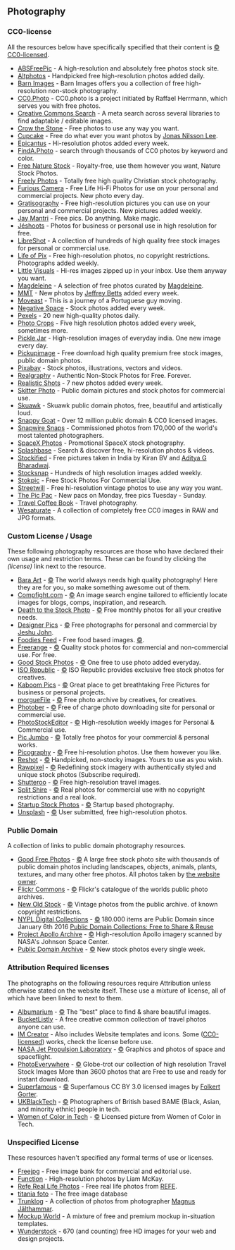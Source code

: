 ## Photography

### CC0-license

All the resources below have specifically specified that their content is [©️ CC0-licensed](https://creativecommons.org/publicdomain/zero/1.0/).

-   [ABSFreePic](http://absfreepic.com/) - A high-resolution and absolutely free photos stock site.
-   [Altphotos](https://altphotos.com/) - Handpicked free high-resolution photos added daily.
-   [Barn Images](https://barnimages.com/) - Barn Images offers you a collection of free high-resolution non-stock photography.
-   [CC0.Photo](http://cc0.photo/) - CC0.photo is a project initiated by Raffael Herrmann, which serves you with free photos.
-   [Creative Commons Search](http://search.creativecommons.org/) - A meta search across several libraries to find adaptable / editable images.
-   [Crow the Stone](http://crowthestone.tumblr.com/) - Free photos to use any way you want.
-   [Cupcake](http://cupcake.nilssonlee.se/) - Free do what ever you want photos by [Jonas Nilsson Lee](https://twitter.com/nilsson_jonas).
-   [Epicantus](http://epicantus.tumblr.com/) - Hi-resolution photos added every week.
-   [FindA.Photo](http://finda.photo/) - search through thousands of CC0 photos by keyword and color.
-   [Free Nature Stock](http://freenaturestock.com/) - Royalty-free, use them however you want, Nature Stock Photos.
-   [Freely Photos](https://freelyphotos.com/) - Totally free high quality Christian stock photography.
-   [Furious Camera](http://furiouscamera.com/) - Free Life Hi-Fi Photos for use on your personal and commercial projects. New photo every day.
-   [Gratisography](https://gratisography.com/) - Free high-resolution pictures you can use on your personal and commercial projects. New pictures added weekly.
-   [Jay Mantri](http://jaymantri.com/) - Free pics. Do anything. Make magic.
-   [Jéshoots](http://jeshoots.com/) - Photos for business or personal use in high resolution for free.
-   [LibreShot](https://libreshot.com/) - A collection of hundreds of high quality free stock images for personal or commercial use.
-   [Life of Pix](http://www.lifeofpix.com/) - Free high-resolution photos, no copyright restrictions. Photographs added weekly.
-   [Little Visuals](http://littlevisuals.co/) - Hi-res images zipped up in your inbox. Use them anyway you want.
-   [Magdeleine](https://magdeleine.co/browse/) - A selection of free photos curated by [Magdeleine](https://twitter.com/MagdeleinePhoto).
-   [MMT](https://mmtstock.com/) - New photos by [Jeffrey Betts](http://jeffreybetts.me/) added every week.
-   [Moveast](http://moveast.me/) - This is a journey of a Portuguese guy moving.
-   [Negative Space](https://negativespace.co/) - Stock photos added every week.
-   [Pexels](https://www.pexels.com/) - 20 new high-quality photos daily.
-   [Photo Crops](https://www.photocrops.com/) - Five high resolution photos added every week, sometimes more.
-   [Pickle Jar](http://www.picklejar.in/) - High-resolution images of everyday india. One new image every day.
-   [Pickupimage](http://pickupimage.com/) - Free download high quality premium free stock images, public domain photos.
-   [Pixabay](https://pixabay.com/) - Stock photos, illustrations, vectors and videos.
-   [Realgraphy](https://realgraphy.org/) - Authentic Non-Stock Photos for Free. Forever.
-   [Realistic Shots](http://realisticshots.com/) - 7 new photos added every week.
-   [Skitter Photo](https://skitterphoto.com/) - Public domain pictures and stock photos for commercial use.
-   [Skuawk](http://skuawk.com/) - Skuawk public domain photos, free, beautiful and artistically loud.
-   [Snappy Goat](https://snappygoat.com/) - Over 12 million public domain & CC0 licensed images.
-   [Snapwire Snaps](http://snapwiresnaps.tumblr.com/) - Commissioned photos from 170,000 of the world's most talented photographers.
-   [SpaceX Photos](https://www.flickr.com/photos/spacex/) - Promotional SpaceX stock photography.
-   [Splashbase](http://www.splashbase.co/) - Search & discover free, hi-resolution photos & videos.
-   [Stockified](https://www.stockified.com/) - Free pictures taken in India by Kiran BV and [Aditya G Bharadwaj](http://ab-dz.com/).
-   [Stocksnap](https://stocksnap.io/) - Hundreds of high resolution images added weekly.
-   [Stokpic](http://stokpic.com/) - Free Stock Photos For Commercial Use.
-   [Streetwill](http://streetwill.co/) - Free hi-resolution vintage photos to use any way you want.
-   [The Pic Pac](https://thepicpac.com/) - New pacs on Monday, free pics Tuesday - Sunday.
-   [Travel Coffee Book](http://travelcoffeebook.com/) - Travel photography.
-   [Wesaturate](https://www.wesaturate.com/) - A collection of completely free CC0 images in RAW and JPG formats.

### Custom License / Usage

These following photography resources are those who have declared their own usage and restriction terms. These can be found by clicking the _(license)_ link next to the resource.

-   [Bara Art](http://www.bara-art.com/) - [©️](http://www.bara-art.com/about/) The world always needs high quality photography! Here they are for you, so make something awesome out of them.
-   [Compfight.com](http://compfight.com/) - [©️](https://www.flickr.com/creativecommons/) An image search engine tailored to efficiently locate images for blogs, comps, inspiration, and research.
-   [Death to the Stock Photo](http://join.deathtothestockphoto.com/) - [©️](http://www.mediafire.com/file/2ifplcw682487nz/Death+to+the+Stock+Photo+-+Photograph+End+User+License+%281-2014%29+%281%29.pdf) Free monthly photos for all your creative needs.
-   [Designer Pics](http://www.designerspics.com/) - [©️](http://www.designerspics.com/faq-and-terms/) Free photographs for personal and commercial by [Jeshu John](https://twitter.com/jeshujohn).
-   [Foodies Feed](https://www.foodiesfeed.com/) - Free food based images. [©️](https://www.foodiesfeed.com/faq/).
-   [Freerange](https://freerangestock.com/) - [©️](https://freerangestock.com/licensing.php) Quality stock photos for commercial and non-commercial use. For free.
-   [Good Stock Photos](https://goodstock.photos/) - [©️](https://goodstock.photos/about/) One free to use photo added everyday.
-   [ISO Republic](https://isorepublic.com/) - [©️](https://isorepublic.com/terms/) ISO Republic provides exclusive free stock photos for creatives.
-   [Kaboom Pics](https://kaboompics.com/) - [©️](https://kaboompics.com/page/license-and-faq) Great place to get breathtaking Free Pictures for business or personal projects.
-   [morgueFile](https://morguefile.com/) - [©️](https://morguefile.com/terms) Free photo archive by creatives, for creatives.
-   [Photober](https://www.photober.com/) - [©️](https://www.photober.com/terms/) Free of charge photo downloading site for personal or commercial use.
-   [PhotoStockEditor](http://photostockeditor.com/) - [©️](http://photostockeditor.com/#small-dialog) High-resolution weekly images for Personal & Commercial use.
-   [Pic Jumbo](https://picjumbo.com/) - [©️](https://picjumbo.com/faq-and-terms/) Totally free photos for your commercial & personal works.
-   [Picography](https://picography.co/) - [©️](https://picography.co/terms/) Free hi-resolution photos. Use them however you like.
-   [Reshot](https://www.reshot.com/) - [©️](https://www.reshot.com/license) Handpicked, non-stocky images. Yours to use as you wish.
-   [Rawpixel](https://www.rawpixel.com/) - [©️](https://www.rawpixel.com/free-image-license) Redefining stock imagery with authentically styled and unique stock photos (Subscribe required).
-   [Shutteroo](http://shutteroo.com/) - [©️](http://shutteroo.com/about/) Free high-resolution travel images.
-   [Split Shire](https://www.splitshire.com/) - [©️](https://www.splitshire.com/about/) Real photos for commercial use with no copyright restrictions and a real look.
-   [Startup Stock Photos](http://startupstockphotos.com/) - [©️](http://startupstockphotos.com/terms-of-use) Startup based photography.
-   [Unsplash](https://unsplash.com/) - [©️](https://unsplash.com/license) User submitted, free high-resolution photos.

### Public Domain

A collection of links to public domain photography resources.

-   [Good Free Photos](https://www.goodfreephotos.com/) - [©️](https://www.goodfreephotos.com/pages/creative-commons-license-terms) A large free stock photo site with thousands of public domain photos including landscapes, objects, animals, plants, textures, and many other free photos. All photos taken by [the website owner](https://www.goodfreephotos.com/pages/about-me).
-   [Flickr Commons](https://www.flickr.com/commons) - [©️](https://www.flickr.com/commons/usage/) Flickr's catalogue of the worlds public photo archives.
-   [New Old Stock](https://nos.twnsnd.co/) - [©️](https://nos.twnsnd.co/rights-and-usage) Vintage photos from the public archive. of known copyright restrictions.
-   [NYPL Digital Collections](https://digitalcollections.nypl.org/) - [©️](https://www.nypl.org/help/about-nypl/legal-notices/website-terms-and-conditions) 180.000 items are Public Domain since January 6th 2016 [Public Domain Collections: Free to Share & Reuse](https://www.nypl.org/research/collections/digital-collections/public-domain)
-   [Project Apollo Archive](https://www.flickr.com/people/projectapolloarchive/?rb=1) - [©️](https://creativecommons.org/publicdomain/mark/1.0/) High-resolution Apollo imagery scanned by NASA's Johnson Space Center.
-   [Public Domain Archive](http://publicdomainarchive.com/) - [©️](https://creativecommons.org/publicdomain/zero/1.0/) New stock photos every single week.

### Attribution Required licenses

The photographs on the following resources require Attribution unless otherwise stated on the website itself. These use a mixture of license, all of which have been linked to next to them.

-   [Albumarium](http://albumarium.com/) - [©️](http://albumarium.com/terms) The "best" place to find & share beautiful images.
-   [BucketListly](http://photos.bucketlistly.com/) - A free creative common collection of travel photos anyone can use.
-   [IM Creator](http://imcreator.com/free) - Also includes Website templates and icons. Some ([CC0-licensed](https://creativecommons.org/publicdomain/zero/1.0/)) works, check the license before use.
-   [NASA Jet Propulsion Laboratory](https://www.jpl.nasa.gov/spaceimages/) - [©️](https://www.jpl.nasa.gov/imagepolicy/) Graphics and photos of space and spaceflight.
-   [PhotoEverywhere](http://photoeverywhere.co.uk/) - [©️](https://creativecommons.org/licenses/by/2.5/) Globe-trot our collection of high resolution Travel Stock Images More than 3600 photos that are Free to use and ready for instant download.
-   [Superfamous](https://superfamous.com/Images) - [©️](https://creativecommons.org/licenses/by/3.0/) Superfamous CC BY 3.0 licensed images by [Folkert Gorter](https://twitter.com/folkertgorter).
-   [UKBlackTech](http://ukblacktech.com/stockphotos/) - [©️](https://creativecommons.org/licenses/by/4.0/) Photographers of British based BAME (Black, Asian, and minority ethnic) people in tech.
-   [Women of Color in Tech](https://www.flickr.com/photos/wocintechchat/) - [©️](https://creativecommons.org/licenses/by/2.0/) Licensed picture from Women of Color in Tech.

### Unspecified License

These resources haven't specified any formal terms of use or licenses.

-   [Freejpg](http://en.freejpg.com.ar/) - Free image bank for commercial and editorial use.
-   [Function](http://wefunction.com/category/free-photos/) - High-resolution photos by Liam McKay.
-   [Refe Real Life Photos](http://getrefe.tumblr.com/) - Free real life photos from [REFE](http://getrefe.com/).
-   [titania foto](http://www.titania-foto.com/) - The free image database
-   [Trunklog](http://trunklog.com/) - A collection of photos from photographer [Magnus Jälthammar](https://twitter.com/jalthammar).
-   [Mockup World](https://www.mockupworld.co/) - A mixture of free and premium mockup in-situation templates.
-   [Wunderstock](http://www.wunderstock.com/) - 670 (and counting) free HD images for your web and design projects.